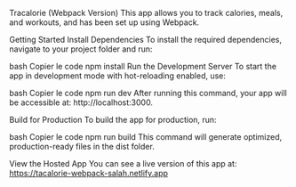 Tracalorie (Webpack Version)
This app allows you to track calories, meals, and workouts, and has been set up using Webpack.

Getting Started
Install Dependencies
To install the required dependencies, navigate to your project folder and run:

bash
Copier le code
npm install
Run the Development Server
To start the app in development mode with hot-reloading enabled, use:

bash
Copier le code
npm run dev
After running this command, your app will be accessible at: http://localhost:3000.

Build for Production
To build the app for production, run:

bash
Copier le code
npm run build
This command will generate optimized, production-ready files in the dist folder.

View the Hosted App
You can see a live version of this app at: https://tacalorie-webpack-salah.netlify.app

